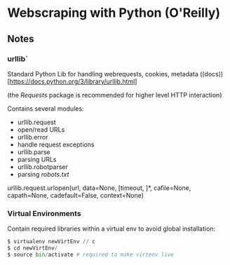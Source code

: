 # Webscraping with Python (O'Reilly)

## Notes

### urllib`

Standard Python Lib for handling webrequests, cookies, metadata (\(docs\))[https://docs.python.org/3/library/urllib.html]


(the *Requests* package is recommended for higher level HTTP interaction)

Contains several modules:
* urllib.request
 * open/read URLs
* urllib.error
 * handle request exceptions
* urllib.parse
 * parsing URLs
* urllib.robotparser
 * parsing *robots.txt*


urllib.request.urlopen(url, data=None, [timeout, ]*, cafile=None, capath=None, cadefault=False, context=None)


### Virtual Environments
Contain required libraries within a virtual env to avoid global installation:

```python
$ virtualenv newVirtEnv // c
$ cd newVirtEnv/
$ source bin/activate # required to make virtenv live
```
